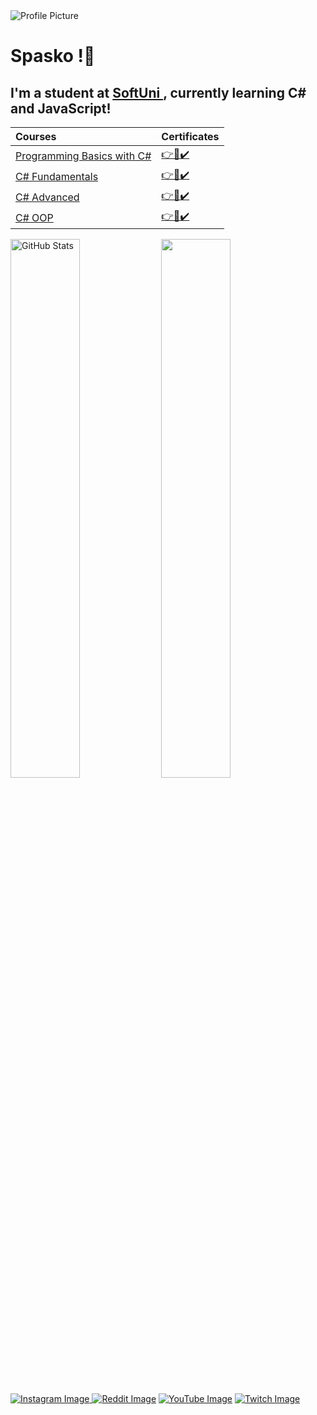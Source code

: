 <img src="https://scontent-sof1-2.xx.fbcdn.net/v/t1.15752-9/304922748_1140239500232801_2366871036874669453_n.png?_nc_cat=102&ccb=1-7&_nc_sid=ae9488&_nc_ohc=F5NYESeBMfYAX-dMo6n&_nc_ht=scontent-sof1-2.xx&oh=03_AVKz08tONHY0KfhMEZheq34TL7XFNYYJiE0jMqRJLxyuDg&oe=6339D932" alt="Profile Picture">
<h1>
  Spasko !👋
</h1>

<h2>
  I'm a student at <a href="https://softuni.bg" > SoftUni </a>, currently learning C# and JavaScript!
</h2>

|Courses|Certificates|
|:---|:---|
|<a href="https://softuni.bg/trainings/3503/programming-basics-with-csharp-september-2021" > Programming Basics with C# </a>| <a href="https://softuni.bg/certificates/details/116444/6ed61e96"> 👉📜✔️</a> |
|<a href="https://softuni.bg/trainings/3606/programming-fundamentals-with-csharp-january-2022" > C# Fundamentals </a>| <a href="https://softuni.bg/certificates/details/130200/4a296539"> 👉📜✔️</a> |
|<a href="https://softuni.bg/trainings/3699/csharp-advanced-may-2022" > C# Advanced </a>| <a href="https://softuni.bg/certificates/details/136291/1d340b5d"> 👉📜✔️</a> |
|<a href="https://softuni.bg/trainings/3700/csharp-oop-june-2022" > C# OOP </a>| <a href="https://softuni.bg/certificates/details/141076/1213f2ef"> 👉📜✔️</a> |

<a href="#"><img align="center" width="47%" src="https://github-readme-stats.vercel.app/api?username=SpaskoKatsarski&show_icons=true&theme=tokyonight&include_all_commits=true&hide_border=true" alt="GitHub Stats" /></a> <a href="#"><img align="center" width="47%" src="https://github-readme-stats.vercel.app/api/top-langs/?username=Marti2509&layout=compact&theme=tokyonight&hide_border=true" /></a>

<a href="https://www.instagram.com/patso067/" > <img src="https://img.shields.io/badge/Instagram-E4405F?style=for-the-badge&logo=instagram&logoColor=white" alt="Instagram Image"> </a> <a href="https://www.reddit.com/user/NotSyncK" > <img src="https://img.shields.io/badge/Reddit-FF4500?style=for-the-badge&logo=reddit&logoColor=white" alt="Reddit Image"></a> <a href="https://www.youtube.com/channel/UCPgsGPTyf6FW8N5zSRBBtfA" > <img src="https://img.shields.io/badge/YouTube-FF0000?style=for-the-badge&logo=youtube&logoColor=white" alt="YouTube Image"></a> <a href="https://www.twitch.tv/notsynck" > <img src="https://img.shields.io/badge/Twitch-9146FF?style=for-the-badge&logo=twitch&logoColor=white" alt="Twitch Image"></a>
